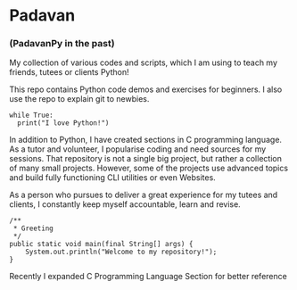 # Padavan
### (PadavanPy in the past)
My collection of various codes and scripts, which I am using to teach my friends, tutees or clients Python!

This repo contains Python code demos and exercises for beginners.
I also use the repo to explain git to newbies.

```
while True:
  print("I love Python!")
```

In addition to Python, I have created sections in C programming language.
As a tutor and volunteer, I popularise coding and need sources for my sessions.
That repository is not a single big project, but rather a collection of many small projects.
However, some of the projects use advanced topics and build fully functioning CLI utilities or even Websites.

As a person who pursues to deliver a great experience for my tutees and clients, I constantly keep myself accountable, learn and revise.

```
/**
 * Greeting
 */
public static void main(final String[] args) {
    System.out.println("Welcome to my repository!");
}
```

Recently I expanded C Programming Language Section for better reference

